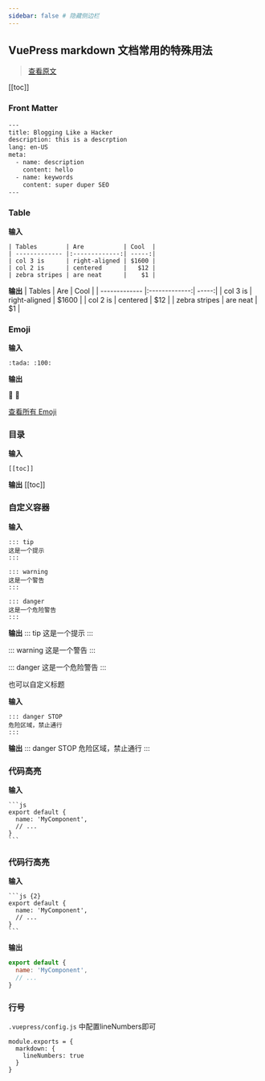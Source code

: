 ```yaml
---
sidebar: false # 隐藏侧边栏
---
```


## VuePress markdown 文档常用的特殊用法

> [查看原文](https://vuepress.vuejs.org/zh/guide/markdown.html)

[[toc]]


### Front Matter

```bash
---
title: Blogging Like a Hacker
description: this is a descrption
lang: en-US
meta:
  - name: description
    content: hello
  - name: keywords
    content: super duper SEO
---
```

### Table
**输入**
```
| Tables        | Are           | Cool  |
| ------------- |:-------------:| -----:|
| col 3 is      | right-aligned | $1600 |
| col 2 is      | centered      |   $12 |
| zebra stripes | are neat      |    $1 |
```

**输出**
| Tables | Are | Cool |
| ------------- |:-------------:| -----:|
| col 3 is | right-aligned | $1600 |
| col 2 is      | centered      |   $12 |
| zebra stripes | are neat | \$1 |



### Emoji
**输入**
```
:tada: :100:
```

**输出**

:tada: :100:

[查看所有 Emoji](https://github.com/markdown-it/markdown-it-emoji/blob/master/lib/data/full.json)


### 目录
**输入**
```
[[toc]]
```

**输出**
[[toc]]


### 自定义容器
**输入**
```
::: tip
这是一个提示
:::

::: warning
这是一个警告
:::

::: danger
这是一个危险警告
:::
```

**输出**
::: tip
这是一个提示
:::

::: warning
这是一个警告
:::

::: danger
这是一个危险警告
:::

也可以自定义标题

**输入**
```
::: danger STOP
危险区域，禁止通行
:::
```

**输出**
::: danger STOP
危险区域，禁止通行
:::


### 代码高亮
**输入**
````
```js
export default {
  name: 'MyComponent',
  // ...
}
```
````


### 代码行高亮
**输入**
````
```js {2}
export default {
  name: 'MyComponent',
  // ...
}
```
````


**输出**
```js {2}
export default {
  name: 'MyComponent',
  // ...
}
```

### 行号

`.vuepress/config.js` 中配置lineNumbers即可
```
module.exports = {
  markdown: {
    lineNumbers: true
  }
}
```